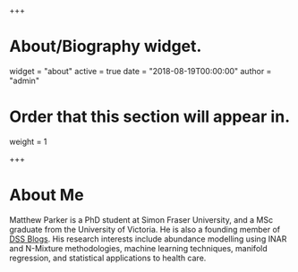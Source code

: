 +++
# About/Biography widget.
widget = "about"
active = true
date = "2018-08-19T00:00:00"
author = "admin" 

# Order that this section will appear in.
weight = 1

+++

# About Me

Matthew Parker is a PhD student at Simon Fraser University, and a MSc graduate from the University of Victoria. He is also a founding member of [DSS Blogs](https://dss-ialh.rbind.io/). His research interests include abundance modelling using INAR and N-Mixture methodologies, machine learning techniques, manifold regression, and statistical applications to health care.
